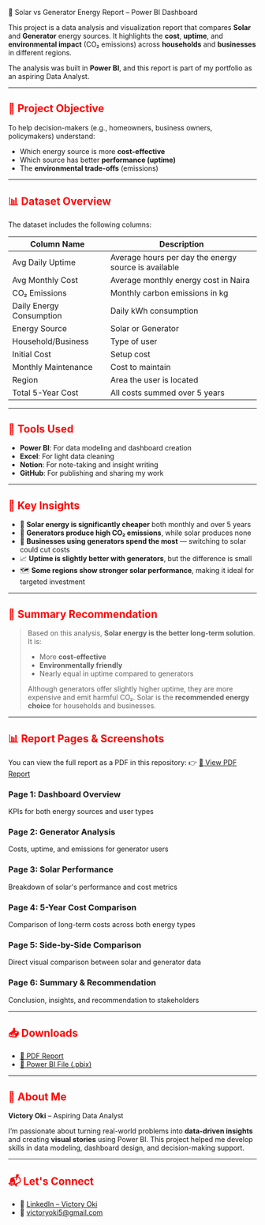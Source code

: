 🔋 Solar vs Generator Energy Report – Power BI Dashboard

This project is a data analysis and visualization report that compares **Solar** and **Generator** energy sources. It highlights the **cost**, **uptime**, and **environmental impact** (CO₂ emissions) across **households** and **businesses** in different regions.

The analysis was built in **Power BI**, and this report is part of my portfolio as an aspiring Data Analyst.

---

<h2 style="color:red">🧠 Project Objective</h2>

To help decision-makers (e.g., homeowners, business owners, policymakers) understand:
- Which energy source is more **cost-effective**
- Which source has better **performance (uptime)**
- The **environmental trade-offs** (emissions)

---

<h2 style="color:red">📊 Dataset Overview</h2>

The dataset includes the following columns:

| Column Name              | Description                                           |
|--------------------------|-------------------------------------------------------|
| Avg Daily Uptime         | Average hours per day the energy source is available |
| Avg Monthly Cost         | Average monthly energy cost in Naira                 |
| CO₂ Emissions            | Monthly carbon emissions in kg                       |
| Daily Energy Consumption | Daily kWh consumption                                |
| Energy Source            | Solar or Generator                                   |
| Household/Business       | Type of user                                         |
| Initial Cost             | Setup cost                                           |
| Monthly Maintenance      | Cost to maintain                                     |
| Region                   | Area the user is located                             |
| Total 5-Year Cost        | All costs summed over 5 years                        |

---

<h2 style="color:red">🧩 Tools Used</h2>

- **Power BI**: For data modeling and dashboard creation 
- **Excel**: For light data cleaning 
- **Notion**: For note-taking and insight writing 
- **GitHub**: For publishing and sharing my work 

---

<h2 style="color:red">📌 Key Insights</h2>

- 🔋 **Solar energy is significantly cheaper** both monthly and over 5 years 
- 🌱 **Generators produce high CO₂ emissions**, while solar produces none 
- 🧾 **Businesses using generators spend the most** — switching to solar could cut costs 
- 📈 **Uptime is slightly better with generators**, but the difference is small 
- 🗺️ **Some regions show stronger solar performance**, making it ideal for targeted investment 

---

<h2 style="color:red">📝 Summary Recommendation</h2>

> Based on this analysis, **Solar energy is the better long-term solution**. It is:
> - More **cost-effective**
> - **Environmentally friendly**
> - Nearly equal in uptime compared to generators 
> 
> Although generators offer slightly higher uptime, they are more expensive and emit harmful CO₂. Solar is the **recommended energy choice** for households and businesses.

---

<h2 style="color:red">📊 Report Pages & Screenshots</h2>

You can view the full report as a PDF in this repository: 
👉 [📄 View PDF Report](./Solar_vs_Generator_Report.pdf)

### Page 1: Dashboard Overview 
KPIs for both energy sources and user types

### Page 2: Generator Analysis 
Costs, uptime, and emissions for generator users

### Page 3: Solar Performance 
Breakdown of solar's performance and cost metrics

### Page 4: 5-Year Cost Comparison 
Comparison of long-term costs across both energy types

### Page 5: Side-by-Side Comparison 
Direct visual comparison between solar and generator data

### Page 6: Summary & Recommendation 
Conclusion, insights, and recommendation to stakeholders

---

<h2 style="color:red">📥 Downloads</h2>

- [📄 PDF Report](./Solar_vs_Generator_Report.pdf)
- [📁 Power BI File (.pbix)](./solar_vs_generator.pbix) 

---

<h2 style="color:red">👤 About Me</h2>

**Victory Oki** – Aspiring Data Analyst

I’m passionate about turning real-world problems into **data-driven insights** and creating **visual stories** using Power BI. This project helped me develop skills in data modeling, dashboard design, and decision-making support.

---

<h2 style="color:red">📬 Let's Connect</h2>

- 💼 [LinkedIn – Victory Oki](https://linkedin.com/in/victory-oki-6a916a240) 
- 📧 victoryoki5@gmail.com 
